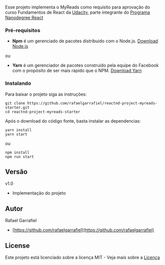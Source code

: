 Esse projeto implementa o MyReads como requisito para aprovação do curso Fundamentos de React da [Udacity](https://www.udacity.com/), parte integrante do [Programa Nanodegree React](https://udacity.com/course/nd019)

### Pré-requisitos

* **Npm** é um gerenciado de pacotes distribuido com o Node.js. [Download Node.js](https://nodejs.org/en/download/)

ou

* **Yarn** é um gerenciador de pacotes construido pela equipe do Facebook com o propósito de ser mais rápido que o NPM.  [Download Yarn](https://yarnpkg.com/en/docs/install)

### Instalando

Para baixar o projeto siga as instruções:

```
git clone https://github.com/rafaelgarrafiel/reactnd-project-myreads-starter.git
cd reactnd-project-myreads-starter
```

Após o download do código fonte, basta instalar as dependencias:

```
yarn install
yarn start
```

ou 

```
npm install
npm run start
```

## Versão

v1.0 
* Implementação do projeto 

## Autor

Rafael Garrafiel
* [https://github.com/rafaelgarrafiel](https://github.com/rafaelgarrafiel)

## License

Este projeto está licenciado sobre a licença MIT - Veja mais sobre a [Licença](https://opensource.org/licenses/MIT)
